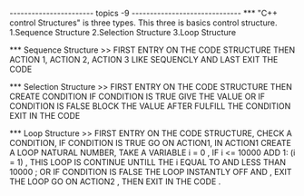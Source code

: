 ----------------------- topics -9 ------------------------------
*** "C++ control Structures" is three types. This three is basics control structure. 
1.Sequence Structure
2.Selection Structure
3.Loop Structure

*** Sequence Structure >>
FIRST ENTRY ON THE CODE STRUCTURE
THEN ACTION 1, ACTION 2, ACTION 3 
LIKE SEQUENCLY
AND LAST EXIT THE CODE

*** Selection Structure >>
FIRST ENTRY ON THE CODE STRUCTURE
THEN CREATE CONDITION 
IF CONDITION IS TRUE GIVE THE VALUE OR
IF CONDITION IS FALSE BLOCK THE VALUE
AFTER FULFILL THE CONDITION EXIT IN THE CODE

*** Loop Structure >>
FIRST ENTRY ON THE CODE STRUCTURE,
CHECK A CONDITION,
IF CONDITION IS TRUE GO ON ACTION1, 
IN ACTION1 CREATE A LOOP NATURAL NUMBER,
TAKE A VARIABLE i = 0 ,
IF i <= 10000 ADD 1: (i = 1) ,
THIS LOOP IS CONTINUE UNTILL THE i EQUAL TO AND LESS THAN 10000 ;
OR IF CONDITION IS FALSE THE LOOP INSTANTLY OFF AND ,
EXIT THE LOOP GO ON ACTION2 ,
THEN EXIT IN THE CODE .


